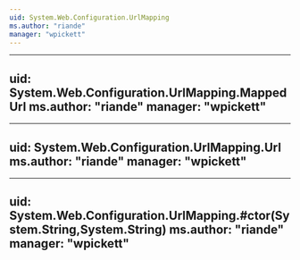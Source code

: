 ```yaml
---
uid: System.Web.Configuration.UrlMapping
ms.author: "riande"
manager: "wpickett"
---
```


---
uid: System.Web.Configuration.UrlMapping.MappedUrl
ms.author: "riande"
manager: "wpickett"
---

---
uid: System.Web.Configuration.UrlMapping.Url
ms.author: "riande"
manager: "wpickett"
---

---
uid: System.Web.Configuration.UrlMapping.#ctor(System.String,System.String)
ms.author: "riande"
manager: "wpickett"
---
